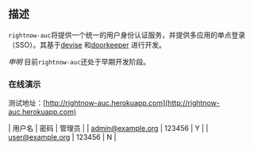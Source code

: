 ## 描述

`rightnow-auc`将提供一个统一的用户身份认证服务，并提供多应用的单点登录（SSO）。其基于[devise](https://github.com/plataformatec/devise) 和[doorkeeper](https://github.com/applicake/doorkeeper) 进行开发。

*申明* 目前`rightnow-auc`还处于早期开发阶段。

### 在线演示

测试地址：[http://rightnow-auc.herokuapp.com](http://rightnow-auc.herokuapp.com)

| 用户名            | 密码   | 管理员 |
| admin@example.org | 123456 | Y      |
| user@example.org  | 123456 | N      |
